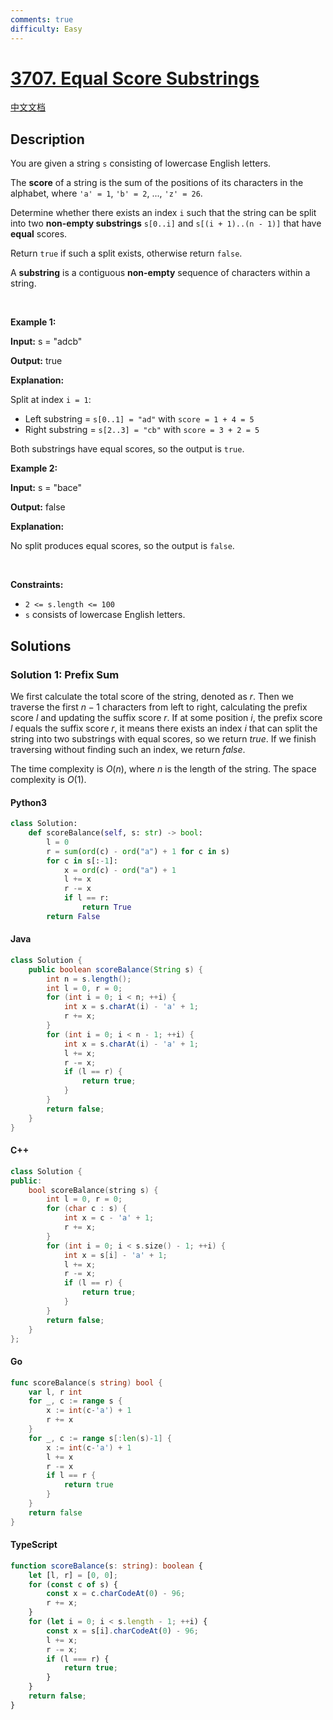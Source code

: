 ```yaml
---
comments: true
difficulty: Easy
---
```


<!-- problem:start -->

# [3707. Equal Score Substrings](https://leetcode.com/problems/equal-score-substrings)

[中文文档](/solution/3700-3799/3707.Equal%20Score%20Substrings/README.md)

## Description

<!-- description:start -->

<p>You are given a string <code>s</code> consisting of lowercase English letters.</p>

<p>The <strong>score</strong> of a string is the sum of the positions of its characters in the alphabet, where <code>&#39;a&#39; = 1</code>, <code>&#39;b&#39; = 2</code>, ..., <code>&#39;z&#39; = 26</code>.</p>

<p>Determine whether there exists an index <code>i</code> such that the string can be split into two <strong>non-empty substrings</strong> <code>s[0..i]</code> and <code>s[(i + 1)..(n - 1)]</code> that have <strong>equal</strong> scores.</p>

<p>Return <code>true</code> if such a split exists, otherwise return <code>false</code>.</p>
A <strong>substring</strong> is a contiguous <b>non-empty</b> sequence of characters within a string.
<p>&nbsp;</p>
<p><strong class="example">Example 1:</strong></p>

<div class="example-block">
<p><strong>Input:</strong> <span class="example-io">s = &quot;adcb&quot;</span></p>

<p><strong>Output:</strong> <span class="example-io">true</span></p>

<p><strong>Explanation:</strong></p>

<p>Split at index <code>i = 1</code>:</p>

<ul>
	<li>Left substring = <code>s[0..1] = &quot;ad&quot;</code> with <code>score = 1 + 4 = 5</code></li>
	<li>Right substring = <code>s[2..3] = &quot;cb&quot;</code> with <code>score = 3 + 2 = 5</code></li>
</ul>

<p>Both substrings have equal scores, so the output is <code>true</code>.</p>
</div>

<p><strong class="example">Example 2:</strong></p>

<div class="example-block">
<p><strong>Input:</strong> <span class="example-io">s = &quot;bace&quot;</span></p>

<p><strong>Output:</strong> <span class="example-io">false</span></p>

<p><strong>Explanation:​​​​​​</strong></p>

<p><strong>​​​​​​​</strong>No split produces equal scores, so the output is <code>false</code>.</p>
</div>

<p>&nbsp;</p>
<p><strong>Constraints:</strong></p>

<ul>
	<li><code>2 &lt;= s.length &lt;= 100</code></li>
	<li><code>s</code> consists of lowercase English letters.</li>
</ul>

<!-- description:end -->

## Solutions

<!-- solution:start -->

### Solution 1: Prefix Sum

We first calculate the total score of the string, denoted as $r$. Then we traverse the first $n-1$ characters from left to right, calculating the prefix score $l$ and updating the suffix score $r$. If at some position $i$, the prefix score $l$ equals the suffix score $r$, it means there exists an index $i$ that can split the string into two substrings with equal scores, so we return $\textit{true}$. If we finish traversing without finding such an index, we return $\textit{false}$.

The time complexity is $O(n)$, where $n$ is the length of the string. The space complexity is $O(1)$.

<!-- tabs:start -->

#### Python3

```python
class Solution:
    def scoreBalance(self, s: str) -> bool:
        l = 0
        r = sum(ord(c) - ord("a") + 1 for c in s)
        for c in s[:-1]:
            x = ord(c) - ord("a") + 1
            l += x
            r -= x
            if l == r:
                return True
        return False
```

#### Java

```java
class Solution {
    public boolean scoreBalance(String s) {
        int n = s.length();
        int l = 0, r = 0;
        for (int i = 0; i < n; ++i) {
            int x = s.charAt(i) - 'a' + 1;
            r += x;
        }
        for (int i = 0; i < n - 1; ++i) {
            int x = s.charAt(i) - 'a' + 1;
            l += x;
            r -= x;
            if (l == r) {
                return true;
            }
        }
        return false;
    }
}
```

#### C++

```cpp
class Solution {
public:
    bool scoreBalance(string s) {
        int l = 0, r = 0;
        for (char c : s) {
            int x = c - 'a' + 1;
            r += x;
        }
        for (int i = 0; i < s.size() - 1; ++i) {
            int x = s[i] - 'a' + 1;
            l += x;
            r -= x;
            if (l == r) {
                return true;
            }
        }
        return false;
    }
};
```

#### Go

```go
func scoreBalance(s string) bool {
	var l, r int
	for _, c := range s {
		x := int(c-'a') + 1
		r += x
	}
	for _, c := range s[:len(s)-1] {
		x := int(c-'a') + 1
		l += x
		r -= x
		if l == r {
			return true
		}
	}
	return false
}
```

#### TypeScript

```ts
function scoreBalance(s: string): boolean {
    let [l, r] = [0, 0];
    for (const c of s) {
        const x = c.charCodeAt(0) - 96;
        r += x;
    }
    for (let i = 0; i < s.length - 1; ++i) {
        const x = s[i].charCodeAt(0) - 96;
        l += x;
        r -= x;
        if (l === r) {
            return true;
        }
    }
    return false;
}
```

<!-- tabs:end -->

<!-- solution:end -->

<!-- problem:end -->
